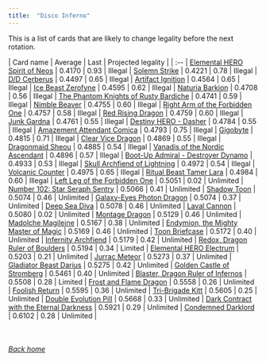 ```yaml
---
title:  "Disco Inferno"
---
```


This is a list of cards that are likely to change legality before the next rotation.

| Card name | Average | Last | Projected legality |
| :-- |
[Elemental HERO Spirit of Neos](https://db.ygoprodeck.com/card/?search=Elemental%20HERO%20Spirit%20of%20Neos) | 0.4170 | 0.93 | Illegal |
[Solemn Strike](https://db.ygoprodeck.com/card/?search=Solemn%20Strike) | 0.4221 | 0.78 | Illegal |
[D/D Cerberus](https://db.ygoprodeck.com/card/?search=D/D%20Cerberus) | 0.4497 | 0.65 | Illegal |
[Artifact Ignition](https://db.ygoprodeck.com/card/?search=Artifact%20Ignition) | 0.4564 | 0.65 | Illegal |
[Ice Beast Zerofyne](https://db.ygoprodeck.com/card/?search=Ice%20Beast%20Zerofyne) | 0.4595 | 0.62 | Illegal |
[Naturia Barkion](https://db.ygoprodeck.com/card/?search=Naturia%20Barkion) | 0.4708 | 0.56 | Illegal |
[The Phantom Knights of Rusty Bardiche](https://db.ygoprodeck.com/card/?search=The%20Phantom%20Knights%20of%20Rusty%20Bardiche) | 0.4741 | 0.59 | Illegal |
[Nimble Beaver](https://db.ygoprodeck.com/card/?search=Nimble%20Beaver) | 0.4755 | 0.60 | Illegal |
[Right Arm of the Forbidden One](https://db.ygoprodeck.com/card/?search=Right%20Arm%20of%20the%20Forbidden%20One) | 0.4757 | 0.58 | Illegal |
[Red Rising Dragon](https://db.ygoprodeck.com/card/?search=Red%20Rising%20Dragon) | 0.4759 | 0.60 | Illegal |
[Junk Gardna](https://db.ygoprodeck.com/card/?search=Junk%20Gardna) | 0.4761 | 0.55 | Illegal |
[Destiny HERO - Dasher](https://db.ygoprodeck.com/card/?search=Destiny%20HERO%20-%20Dasher) | 0.4784 | 0.55 | Illegal |
[Amazement Attendant Comica](https://db.ygoprodeck.com/card/?search=Amazement%20Attendant%20Comica) | 0.4793 | 0.75 | Illegal |
[Gigobyte](https://db.ygoprodeck.com/card/?search=Gigobyte) | 0.4815 | 0.71 | Illegal |
[Clear Vice Dragon](https://db.ygoprodeck.com/card/?search=Clear%20Vice%20Dragon) | 0.4869 | 0.55 | Illegal |
[Dragonmaid Sheou](https://db.ygoprodeck.com/card/?search=Dragonmaid%20Sheou) | 0.4885 | 0.54 | Illegal |
[Vanadis of the Nordic Ascendant](https://db.ygoprodeck.com/card/?search=Vanadis%20of%20the%20Nordic%20Ascendant) | 0.4896 | 0.57 | Illegal |
[Boot-Up Admiral - Destroyer Dynamo](https://db.ygoprodeck.com/card/?search=Boot-Up%20Admiral%20-%20Destroyer%20Dynamo) | 0.4933 | 0.53 | Illegal |
[Skull Archfiend of Lightning](https://db.ygoprodeck.com/card/?search=Skull%20Archfiend%20of%20Lightning) | 0.4972 | 0.54 | Illegal |
[Volcanic Counter](https://db.ygoprodeck.com/card/?search=Volcanic%20Counter) | 0.4975 | 0.65 | Illegal |
[Ritual Beast Tamer Lara](https://db.ygoprodeck.com/card/?search=Ritual%20Beast%20Tamer%20Lara) | 0.4984 | 0.60 | Illegal |
[Left Leg of the Forbidden One](https://db.ygoprodeck.com/card/?search=Left%20Leg%20of%20the%20Forbidden%20One) | 0.5051 | 0.02 | Unlimited |
[Number 102: Star Seraph Sentry](https://db.ygoprodeck.com/card/?search=Number%20102:%20Star%20Seraph%20Sentry) | 0.5066 | 0.41 | Unlimited |
[Shadow Toon](https://db.ygoprodeck.com/card/?search=Shadow%20Toon) | 0.5074 | 0.46 | Unlimited |
[Galaxy-Eyes Photon Dragon](https://db.ygoprodeck.com/card/?search=Galaxy-Eyes%20Photon%20Dragon) | 0.5074 | 0.37 | Unlimited |
[Deep Sea Diva](https://db.ygoprodeck.com/card/?search=Deep%20Sea%20Diva) | 0.5078 | 0.46 | Unlimited |
[Laval Cannon](https://db.ygoprodeck.com/card/?search=Laval%20Cannon) | 0.5080 | 0.02 | Unlimited |
[Montage Dragon](https://db.ygoprodeck.com/card/?search=Montage%20Dragon) | 0.5129 | 0.46 | Unlimited |
[Madolche Magileine](https://db.ygoprodeck.com/card/?search=Madolche%20Magileine) | 0.5167 | 0.38 | Unlimited |
[Endymion, the Mighty Master of Magic](https://db.ygoprodeck.com/card/?search=Endymion,%20the%20Mighty%20Master%20of%20Magic) | 0.5169 | 0.46 | Unlimited |
[Toon Briefcase](https://db.ygoprodeck.com/card/?search=Toon%20Briefcase) | 0.5172 | 0.40 | Unlimited |
[Infernity Archfiend](https://db.ygoprodeck.com/card/?search=Infernity%20Archfiend) | 0.5179 | 0.42 | Unlimited |
[Redox, Dragon Ruler of Boulders](https://db.ygoprodeck.com/card/?search=Redox,%20Dragon%20Ruler%20of%20Boulders) | 0.5194 | 0.34 | Limited |
[Elemental HERO Electrum](https://db.ygoprodeck.com/card/?search=Elemental%20HERO%20Electrum) | 0.5203 | 0.21 | Unlimited |
[Jurrac Meteor](https://db.ygoprodeck.com/card/?search=Jurrac%20Meteor) | 0.5273 | 0.37 | Unlimited |
[Gladiator Beast Darius](https://db.ygoprodeck.com/card/?search=Gladiator%20Beast%20Darius) | 0.5275 | 0.42 | Unlimited |
[Golden Castle of Stromberg](https://db.ygoprodeck.com/card/?search=Golden%20Castle%20of%20Stromberg) | 0.5461 | 0.40 | Unlimited |
[Blaster, Dragon Ruler of Infernos](https://db.ygoprodeck.com/card/?search=Blaster,%20Dragon%20Ruler%20of%20Infernos) | 0.5508 | 0.28 | Limited |
[Frost and Flame Dragon](https://db.ygoprodeck.com/card/?search=Frost%20and%20Flame%20Dragon) | 0.5558 | 0.26 | Unlimited |
[Foolish Return](https://db.ygoprodeck.com/card/?search=Foolish%20Return) | 0.5595 | 0.36 | Unlimited |
[Tri-Brigade Kitt](https://db.ygoprodeck.com/card/?search=Tri-Brigade%20Kitt) | 0.5605 | 0.25 | Unlimited |
[Double Evolution Pill](https://db.ygoprodeck.com/card/?search=Double%20Evolution%20Pill) | 0.5668 | 0.33 | Unlimited |
[Dark Contract with the Eternal Darkness](https://db.ygoprodeck.com/card/?search=Dark%20Contract%20with%20the%20Eternal%20Darkness) | 0.5921 | 0.29 | Unlimited |
[Condemned Darklord](https://db.ygoprodeck.com/card/?search=Condemned%20Darklord) | 0.6102 | 0.28 | Unlimited |

<br>

###### [Back home](index)